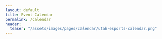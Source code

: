 ```yaml
---
layout: default
title: Event Calendar
permalink: /calendar
header:
  teaser: "/assets/images/pages/calendar/utah-esports-calendar.png"
---
```

<script type="text/javascript" src="/assets/js/moment.min.js"></script>
<script src="https://cdnjs.cloudflare.com/ajax/libs/fullcalendar/3.9.0/fullcalendar.min.js"></script>
<link rel="stylesheet" href="https://cdnjs.cloudflare.com/ajax/libs/fullcalendar/3.9.0/fullcalendar.min.css">
<link rel="stylesheet" media="print" href="https://cdnjs.cloudflare.com/ajax/libs/fullcalendar/3.9.0/fullcalendar.print.min.css">

<script>
  $(document).ready(function() {
    var w = window.innerWidth;
    $.noConflict();
    $('#calendar').fullCalendar({
      header: {
        left: 'month, listWeek',
        center: 'title',
        right: 'today,prev,next',
      },
      buttonText: {
        month: 'Month',
        listWeek: 'Week'
      },
      defaultView: w < 767 ? 'listWeek' : 'month',
      events:'/calendar-data'
    })

  });
</script>

<!--
{% for event in site.events %}
{{event.title}} {{event.event_date}}<br/>
{% endfor %}
-->
<div id="calendar"></div>

<style>
  #calendar {
    max-width: 1200px;
    margin: auto;
    padding: 0 30px;
  }
</style>